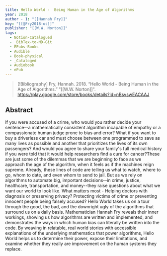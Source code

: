 ```yaml
---
title: Hello World -  Being Human in the Age of Algorithms
year: 2018
author - 1: "[[Hannah Fry]]"
key: "[[@Fry2018-os]]"
publisher: "[[W.W. Norton]]"
tags:
  - Notion-Catalogued
  - _BibTex-to-MD-Git
  - EPubs-Books
  - Audible
  - Book-physical
  - _Cataloged
  - Audiobook
  - ePub
---
```


> [!Bibliography]
> Fry, Hannah. 2018. “Hello World -  Being Human in the Age of Algorithms.” "[[W.W. Norton]]". https://play.google.com/store/books/details?id=nBsvswEACAAJ

## Abstract
If you were accused of a crime, who would you rather decide your sentence--a mathematically consistent algorithm incapable of empathy or a compassionate human judge prone to bias and error? What if you want to buy a driverless car and must choose between one programmed to save as many lives as possible and another that prioritizes the lives of its own passengers? And would you agree to share your family's full medical history if you were told that it would help researchers find a cure for cancer?These are just some of the dilemmas that we are beginning to face as we approach the age of the algorithm, when it feels as if the machines reign supreme. Already, these lines of code are telling us what to watch, where to go, whom to date, and even whom to send to jail. But as we rely on algorithms to automate big, important decisions--in crime, justice, healthcare, transportation, and money--they raise questions about what we want our world to look like. What matters most -  Helping doctors with diagnosis or preserving privacy? Protecting victims of crime or preventing innocent people being falsely accused? Hello World takes us on a tour through the good, the bad, and the downright ugly of the algorithms that surround us on a daily basis. Mathematician Hannah Fry reveals their inner workings, showing us how algorithms are written and implemented, and demonstrates the ways in which human bias can literally be written into the code. By weaving in relatable, real world stories with accessible explanations of the underlying mathematics that power algorithms, Hello World helps us to determine their power, expose their limitations, and examine whether they really are improvement on the human systems they replace.